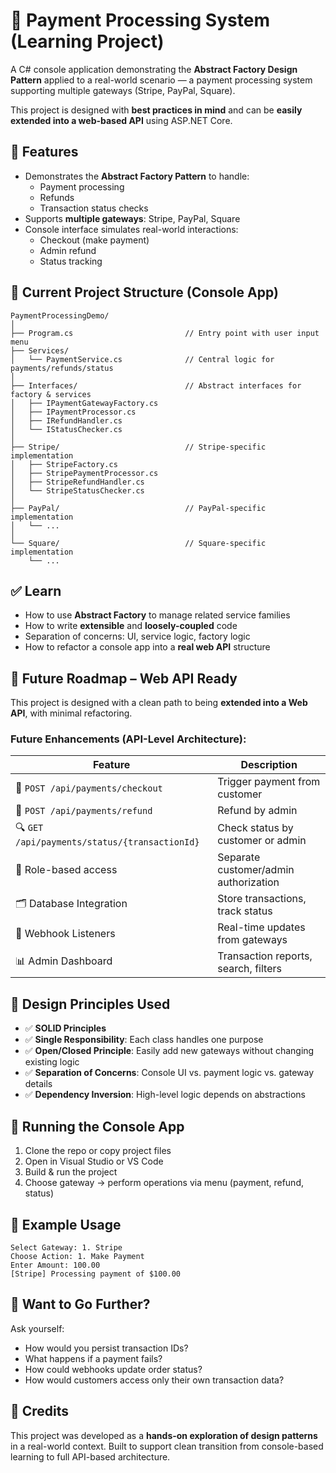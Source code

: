 # 📘 Payment Processing System (Learning Project)

A C# console application demonstrating the **Abstract Factory Design Pattern** applied to a real-world scenario — a payment processing system supporting multiple gateways (Stripe, PayPal, Square).

This project is designed with **best practices in mind** and can be **easily extended into a web-based API** using ASP.NET Core.

## 🚀 Features

- Demonstrates the **Abstract Factory Pattern** to handle:
  - Payment processing
  - Refunds
  - Transaction status checks
- Supports **multiple gateways**: Stripe, PayPal, Square
- Console interface simulates real-world interactions:
  - Checkout (make payment)
  - Admin refund
  - Status tracking

## 🧱 Current Project Structure (Console App)

```
PaymentProcessingDemo/
│
├── Program.cs                         // Entry point with user input menu
├── Services/
│   └── PaymentService.cs              // Central logic for payments/refunds/status
│
├── Interfaces/                        // Abstract interfaces for factory & services
│   ├── IPaymentGatewayFactory.cs
│   ├── IPaymentProcessor.cs
│   ├── IRefundHandler.cs
│   └── IStatusChecker.cs
│
├── Stripe/                            // Stripe-specific implementation
│   ├── StripeFactory.cs
│   ├── StripePaymentProcessor.cs
│   ├── StripeRefundHandler.cs
│   └── StripeStatusChecker.cs
│
├── PayPal/                            // PayPal-specific implementation
│   └── ...
│
└── Square/                            // Square-specific implementation
    └── ...
```

## ✅ Learn

- How to use **Abstract Factory** to manage related service families
- How to write **extensible** and **loosely-coupled** code
- Separation of concerns: UI, service logic, factory logic
- How to refactor a console app into a **real web API** structure

## 🔮 Future Roadmap – Web API Ready

This project is designed with a clean path to being **extended into a Web API**, with minimal refactoring.

### Future Enhancements (API-Level Architecture):

| Feature | Description |
|--------|-------------|
| 🛒 `POST /api/payments/checkout` | Trigger payment from customer |
| 💸 `POST /api/payments/refund` | Refund by admin |
| 🔍 `GET /api/payments/status/{transactionId}` | Check status by customer or admin |
| 🔐 Role-based access | Separate customer/admin authorization |
| 🗂️ Database Integration | Store transactions, track status |
| 🔔 Webhook Listeners | Real-time updates from gateways |
| 📊 Admin Dashboard | Transaction reports, search, filters |

## 🧠 Design Principles Used

- ✅ **SOLID Principles**
- ✅ **Single Responsibility**: Each class handles one purpose
- ✅ **Open/Closed Principle**: Easily add new gateways without changing existing logic
- ✅ **Separation of Concerns**: Console UI vs. payment logic vs. gateway details
- ✅ **Dependency Inversion**: High-level logic depends on abstractions

## 🏁 Running the Console App

1. Clone the repo or copy project files
2. Open in Visual Studio or VS Code
3. Build & run the project
4. Choose gateway → perform operations via menu (payment, refund, status)

## 💬 Example Usage

```
Select Gateway: 1. Stripe
Choose Action: 1. Make Payment
Enter Amount: 100.00
[Stripe] Processing payment of $100.00
```

## 🤔 Want to Go Further?

Ask yourself:

- How would you persist transaction IDs?
- What happens if a payment fails?
- How could webhooks update order status?
- How would customers access only their own transaction data?

## 📌 Credits

This project was developed as a **hands-on exploration of design patterns** in a real-world context. Built to support clean transition from console-based learning to full API-based architecture.
